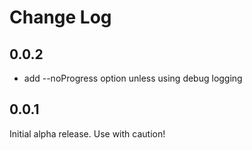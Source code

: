 # Change Log

## 0.0.2

- add --noProgress option unless using debug logging

## 0.0.1

Initial alpha release. Use with caution!
